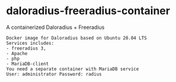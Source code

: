# daloradius-freeradius-container
 A containerized Daloradius + Freeradius
 
 
    Docker image for Daloradius based on Ubuntu 20.04 LTS
    Services includes:
    - freeradius 3, 
    - Apache
    - php
    - MariaDB-client
    You need a separate container with MariaDB service
    User: administrator Password: radius

